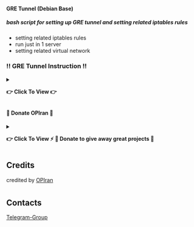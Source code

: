 
#### GRE Tunnel (Debian Base)

##### bash script for setting up GRE tunnel and setting related iptables rules
 - setting related iptables rules
 - run just in 1 server
 - setting related virtual network



### ‼️ GRE Tunnel Instruction ‼️ 

<details>

 <summary><p><b> 👉 Click To View 👉 </b></p></summary>
 
 - root previllage ( sudo -i )


         
#### in your local (IRAN) VPS
##### Ubuntu & Debian           
```
wget -4 -N https://raw.githubusercontent.com/opiran-club/gre-tunnel/main/opiran-gre && chmod +x opiran-gre && ./opiran-gre
```

#### For Next usage
```
./opiran-gre
```

</details>

#### 🎁 Donate OPIran 🎁

<details>
 
<summary><p><b> 👉 Click To View <b>⚡️ 🎁 Donate to give away great projects 🎁</b></b></p></summary>
 
 ✅ USDT (ERC20)

🔗 Link : 
 ```

 ```
 
 ✅ TRX (TRC20)

🔗 Link : 
 ```

 ```
</details>


## Credits

credited by [OPIran](https://github.com/opiran-club)
#
#

## Contacts

[Telegram-Group](https://t,me/OPIranCluB)
